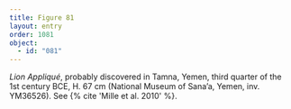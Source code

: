 ```yaml
---
title: Figure 81
layout: entry
order: 1081
object:
  - id: "081"
---
```


*Lion Appliqué*, probably discovered in Tamna, Yemen, third quarter of the 1st century BCE, H. 67 cm (National Museum of Sana’a, Yemen, inv. YM36526). See {% cite 'Mille et al. 2010' %}.
